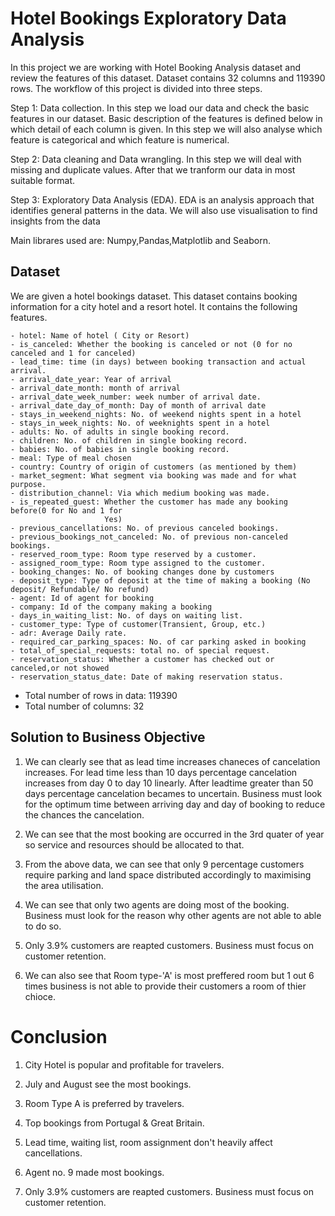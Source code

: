# Hotel Bookings Exploratory Data Analysis

In this project we are working with Hotel Booking Analysis dataset and review the features of this dataset. Dataset contains 32 columns and 119390 rows. The workflow of this project is divided into three steps.

Step 1: Data collection. In this step we load our data and check the basic features in our dataset. Basic description of the features is defined below in which detail of each column is given. In this step we will also analyse which feature is categorical and which feature is numerical.

Step 2: Data cleaning and Data wrangling. In this step we will deal with missing and duplicate values. After that we tranform our data in most suitable format.

Step 3: Exploratory Data Analysis (EDA). EDA is an analysis approach that identifies general patterns in the data. We will also use visualisation to find insights from the data

Main librares used are: Numpy,Pandas,Matplotlib and Seaborn.

## Dataset
We are given a hotel bookings dataset. This dataset contains booking information for a city hotel and a resort hotel. It contains the following features.

```
- hotel: Name of hotel ( City or Resort)
- is_canceled: Whether the booking is canceled or not (0 for no canceled and 1 for canceled)
- lead_time: time (in days) between booking transaction and actual arrival.
- arrival_date_year: Year of arrival
- arrival_date_month: month of arrival
- arrival_date_week_number: week number of arrival date.
- arrival_date_day_of_month: Day of month of arrival date
- stays_in_weekend_nights: No. of weekend nights spent in a hotel
- stays_in_week_nights: No. of weeknights spent in a hotel
- adults: No. of adults in single booking record.
- children: No. of children in single booking record.
- babies: No. of babies in single booking record. 
- meal: Type of meal chosen 
- country: Country of origin of customers (as mentioned by them)
- market_segment: What segment via booking was made and for what purpose.
- distribution_channel: Via which medium booking was made.
- is_repeated_guest: Whether the customer has made any booking before(0 for No and 1 for 
                     Yes)
- previous_cancellations: No. of previous canceled bookings.
- previous_bookings_not_canceled: No. of previous non-canceled bookings.
- reserved_room_type: Room type reserved by a customer.
- assigned_room_type: Room type assigned to the customer.
- booking_changes: No. of booking changes done by customers
- deposit_type: Type of deposit at the time of making a booking (No deposit/ Refundable/ No refund)
- agent: Id of agent for booking
- company: Id of the company making a booking
- days_in_waiting_list: No. of days on waiting list.
- customer_type: Type of customer(Transient, Group, etc.)
- adr: Average Daily rate.
- required_car_parking_spaces: No. of car parking asked in booking
- total_of_special_requests: total no. of special request.
- reservation_status: Whether a customer has checked out or canceled,or not showed 
- reservation_status_date: Date of making reservation status.
```

- Total number of rows in data: 119390
- Total number of columns: 32

## Solution to Business Objective

1. We can clearly see that as lead time increases chaneces of cancelation increases. For lead time less than 10 days percentage cancelation increases from day 0 to day 10 linearly. After leadtime greater than 50 days percentage cancelation becames to uncertain. Business must look for the optimum time between arriving day and day of booking to reduce the chances the cancelation.

2. We can see that the most booking are occurred in the 3rd quater of year so service and resources should be allocated to that.

3. From the above data, we can see that only 9 percentage customers require parking and land space distributed accordingly to maximising the area utilisation.

4. We can see that only two agents are doing most of the booking. Business must look for the reason why other agents are not able to able to do so.

5. Only 3.9% customers are reapted customers. Business must focus on customer retention.

6. We can also see that Room type-'A' is most preffered room but 1 out 6 times business is not able to provide their customers a room of thier chioce.

# Conclusion

1. City Hotel is popular and profitable for travelers.

2. July and August see the most bookings.

3. Room Type A is preferred by travelers.

4. Top bookings from Portugal & Great Britain.

5. Lead time, waiting list, room assignment don't heavily affect cancellations.

6. Agent no. 9 made most bookings.

7. Only 3.9% customers are reapted customers. Business must focus on customer retention.


